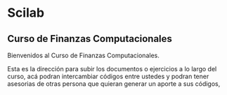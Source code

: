# Scilab
## Curso de Finanzas Computacionales

Bienvenidos al Curso de Finanzas Computacionales.


Esta es la dirección para subir los documentos o ejercicios a lo largo del curso, acá podran intercambiar códigos entre ustedes y podran tener asesorias de otras persona que quieran generar un aporte a sus códigos,
